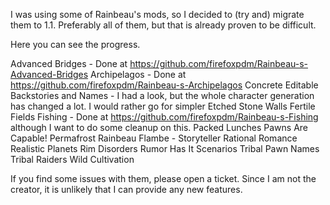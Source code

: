 I was using some of Rainbeau's mods, so I decided to (try and) migrate them to 1.1. Preferably all of them, but that is already proven to be difficult.

Here you can see the progress.

Advanced Bridges - Done at https://github.com/firefoxpdm/Rainbeau-s-Advanced-Bridges
Archipelagos - Done at https://github.com/firefoxpdm/Rainbeau-s-Archipelagos
Concrete
Editable Backstories and Names - I had a look, but the whole character generation has changed a lot. I would rather go for simpler 
Etched Stone Walls
Fertile Fields
Fishing - Done at https://github.com/firefoxpdm/Rainbeau-s-Fishing although I want to do some cleanup on this.
Packed Lunches
Pawns Are Capable!
Permafrost
Rainbeau Flambe - Storyteller
Rational Romance
Realistic Planets
Rim Disorders
Rumor Has It
Scenarios
Tribal Pawn Names
Tribal Raiders
Wild Cultivation

If you find some issues with them, please open a ticket. Since I am not the creator, it is unlikely that I can provide any new features.